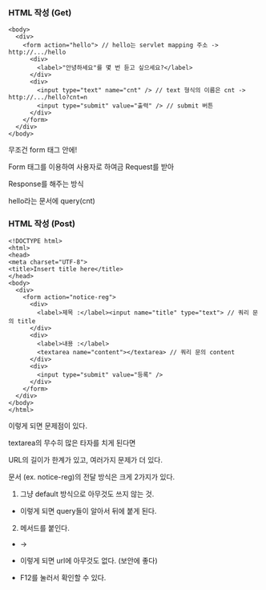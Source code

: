 ### HTML 작성 (Get)

~~~
<body>
  <div>
    <form action="hello"> // hello는 servlet mapping 주소 -> http://.../hello
      <div>
        <label>"안녕하세요"를 몇 번 듣고 싶으세요?</label>
      </div>
      <div>
        <input type="text" name="cnt" /> // text 형식의 이름은 cnt -> http://.../hello?cnt=n
        <input type="submit" value="출력" /> // submit 버튼
      </div>
    </form>
  </div>
</body>
~~~

무조건 form 태그 안에!

Form 태그를 이용하여 사용자로 하여금 Request를 받아

Response를 해주는 방식

hello라는 문서에 query(cnt)

### HTML 작성 (Post)

~~~
<!DOCTYPE html>
<html>
<head>
<meta charset="UTF-8">
<title>Insert title here</title>
</head>
<body>
  <div>
    <form action="notice-reg"> 
      <div>
        <label>제목 :</label><input name="title" type="text"> // 쿼리 문의 title
      </div>
      <div>
       	<label>내용 :</label>
       	<textarea name="content"></textarea> // 쿼리 문의 content
      </div>
      <div>
        <input type="submit" value="등록" /> 
      </div>
    </form>
  </div>
</body>
</html>
~~~

이렇게 되면 문제점이 있다.

textarea의 무수히 많은 타자를 치게 된다면

URL의 길이가 한계가 있고, 여러가지 문제가 더 있다.

문서 (ex. notice-reg)의 전달 방식은 크게 2가지가 있다.

1. 그냥 default 방식으로 아무것도 쓰지 않는 것.

- 이렇게 되면 query들이 알아서 뒤에 붙게 된다.

2. 메서드를 붙인다.

- <form action="notice-reg"> -> <form action="notice-reg" method="post">

- 이렇게 되면 url에 아무것도 없다. (보안에 좋다)

- F12를 눌러서 확인할 수 있다.

